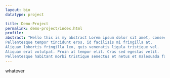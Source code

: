 ```yaml
---
layout: bio
datatype: project

title: Demo-Project
permalink: demo-project/index.html
profile: 
abstract: "Hello this is my abstract Lorem ipsum dolor sit amet, consectetur adipiscing elit. 
Pellentesque tempor tincidunt eros, id facilisis mi fringilla at. 
Aliquam lobortis fringilla leo, quis venenatis ligula tristique vel. 
Aliquam erat volutpat. Proin at tempor elit. Cras sed egestas velit. 
Pellentesque habitant morbi tristique senectus et netus et malesuada fames ac turpis egestas."
---
```



whatever